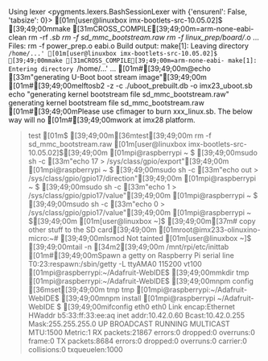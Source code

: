 Using lexer <pygments.lexers.BashSessionLexer with {'ensurenl': False, 'tabsize': 0}>
[01m[user@linuxbox imx-bootlets-src-10.05.02]$ [39;49;00mmake [31mCROSS_COMPILE[39;49;00m=arm-none-eabi-  clean
rm -rf *.sb
rm -f sd_mmc_bootstream.raw
rm -f linux_prep/board/*.o
...
Files:
rm -f power_prep.o eabi.o
Build output:
make[1]: Leaving directory `/home/...'
[01m[user@linuxbox imx-bootlets-src-10.05.02]$ [39;49;00mmake [31mCROSS_COMPILE[39;49;00m=arm-none-eabi-
make[1]: Entering directory `/home/...'
...
[01m#[39;49;00m@echo [33m"generating U-Boot boot stream image"[39;49;00m
[01m#[39;49;00melftosb2 -z -c ./uboot_prebuilt.db -o imx23_uboot.sb
echo "generating kernel bootstream file sd_mmc_bootstream.raw"
generating kernel bootstream file sd_mmc_bootstream.raw
[01m#[39;49;00mPlease use cfimager to burn xxx_linux.sb. The below way will no
[01m#[39;49;00mwork at imx28 platform.
> test
[01m$ [39;49;00m[36mtest[39;49;00m
rm -f sd_mmc_bootstream.raw
[01m[user@linuxbox imx-bootlets-src-10.05.02]$[39;49;00m
[01mpi@raspberrypi ~ $ [39;49;00msudo sh -c [33m"echo 17 > /sys/class/gpio/export"[39;49;00m
[01mpi@raspberrypi ~ $ [39;49;00msudo sh -c [33m"echo out > /sys/class/gpio/gpio17/direction"[39;49;00m
[01mpi@raspberrypi ~ $ [39;49;00msudo sh -c [33m"echo 1 > /sys/class/gpio/gpio17/value"[39;49;00m
[01mpi@raspberrypi ~ $ [39;49;00msudo sh -c [33m"echo 0 > /sys/class/gpio/gpio17/value"[39;49;00m
[01mpi@raspberrypi ~ $[39;49;00m
[01m[user@linuxbox ~]$ [39;49;00m[37m# copy other stuff to the SD card[39;49;00m
[01mroot@imx233-olinuxino-micro:~# [39;49;00mlsmod
  Not tainted
[01m[user@linuxbox ~]$ [39;49;00mtail -n [34m2[39;49;00m /mnt/rpi/etc/inittab
[01m#[39;49;00mSpawn a getty on Raspberry Pi serial line
T0:23:respawn:/sbin/getty -L ttyAMA0 115200 vt100
[01mpi@raspberrypi:~/Adafruit-WebIDE$ [39;49;00mmkdir tmp
[01mpi@raspberrypi:~/Adafruit-WebIDE$ [39;49;00mnpm config [36mset[39;49;00m tmp tmp
[01mpi@raspberrypi:~/Adafruit-WebIDE$ [39;49;00mnpm install
[01mpi@raspberrypi ~/Adafruit-WebIDE $ [39;49;00mifconfig eth0
eth0      Link encap:Ethernet  HWaddr b5:33:ff:33:ee:aq
          inet addr:10.42.0.60  Bcast:10.42.0.255  Mask:255.255.255.0
          UP BROADCAST RUNNING MULTICAST  MTU:1500  Metric:1
          RX packets:21867 errors:0 dropped:0 overruns:0 frame:0
          TX packets:8684 errors:0 dropped:0 overruns:0 carrier:0
          collisions:0 txqueuelen:1000
